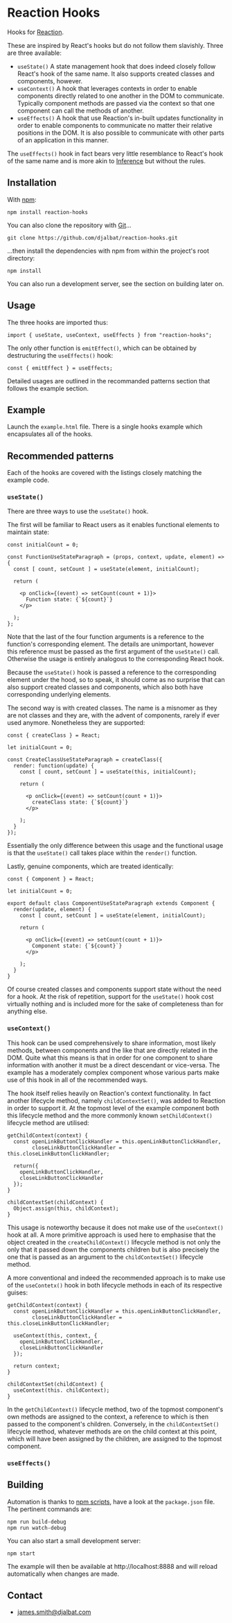 # Reaction Hooks

Hooks for [Reaction](https://github.com/djalbat/reaction).

These are inspired by React's hooks but do not follow them slavishly. Three are three available:

* `useState()` A state management hook that does indeed closely follow React's hook of the same name. It also supports created classes and components, however.
* `useContext()` A hook that leverages contexts in order to enable components directly related to one another in the DOM to communicate. Typically component methods are passed via the context so that one component can call the methods of another.
* `useEffects()` A hook that use Reaction's in-built updates functionality in order to enable components to communicate no matter their relative positions in the DOM. It is also possible to communicate with other parts of an application in this manner.

The `useEffects()` hook in fact bears very little resemblance to React's hook of the same name and is more akin to [Inference](https://github.com/djalbat/inference) but without the rules.   

## Installation

With [npm](https://www.npmjs.com/):

    npm install reaction-hooks

You can also clone the repository with [Git](https://git-scm.com/)...

    git clone https://github.com/djalbat/reaction-hooks.git

...then install the dependencies with npm from within the project's root directory:

    npm install

You can also run a development server, see the section on building later on.

## Usage

The three hooks are imported thus:

```
import { useState, useContext, useEffects } from "reaction-hooks";
```

The only other function is `emitEffect()`, which can be obtained by destructuring the `useEffects()` hook:

```
const { emitEffect } = useEffects;
```

Detailed usages are outlined in the recommanded patterns section that follows the example section.

## Example

Launch the `example.html` file. There is a single hooks example which encapsulates all of the hooks.

## Recommended patterns

Each of the hooks are covered with the listings closely matching the example code.

### `useState()`

There are three ways to use the `useState()` hook. 

The first will be familiar to React users as it enables functional elements to maintain state:

```
const initialCount = 0;

const FunctionUseStateParagraph = (props, context, update, element) => {
  const [ count, setCount ] = useState(element, initialCount);

  return (

    <p onClick={(event) => setCount(count + 1)}>
      Function state: {`${count}`}
    </p>

  );
};
```
Note that the last of the four function arguments is a reference to the function's corresponding element. The details are unimportant, however this reference must be passed as the first argument of the `useState()` call. Otherwise the usage is entirely analogous to the corresponding React hook.

Because the `useState()` hook is passed a reference to the corresponding element under the hood, so to speak, it should come as no surprise that can also support created classes and components, which also both have corresponding underlying elements.

The second way is with created classes. The name is a misnomer as they are not classes and they are, with the advent of components, rarely if ever used anymore. Nonetheless they are supported:

```
const { createClass } = React;

let initialCount = 0;

const CreateClassUseStateParagraph = createClass({
  render: function(update) {
    const [ count, setCount ] = useState(this, initialCount);

    return (

      <p onClick={(event) => setCount(count + 1)}>
        createClass state: {`${count}`}
      </p>

    );
  }
});
```

Essentially the only difference between this usage and the functional usage is that the `useState()` call takes place within the `render()` function.

Lastly, genuine components, which are treated identically:

```
const { Component } = React;

let initialCount = 0;

export default class ComponentUseStateParagraph extends Component {
  render(update, element) {
    const [ count, setCount ] = useState(element, initialCount);

    return (

      <p onClick={(event) => setCount(count + 1)}>
        Component state: {`${count}`}
      </p>

    );
  }
}
```

Of course created classes and components support state without the need for a hook. At the risk of repetition, support for the `useState()` hook cost virtually nothing and is included more for the sake of completeness than for anything else.

### `useContext()`

This hook can be used comprehensively to share information, most likely methods, between components and the like that are directly related in the DOM. Quite what this means is that in order for one component to share information with another it must be a direct descendant or vice-versa. The example has a moderately complex component whose various parts make use of this hook in all of the recommended ways. 

The hook itself relies heavily on Reaction's context functionality. In fact another lifecycle method, namely `childContextSet()`, was added to Reaction in order to support it. At the topmost level of the example component both this lifecycle method and the more commonly known `setChildContext()` lifecycle method are utilised: 

```
getChildContext(context) {
  const openLinkButtonClickHandler = this.openLinkButtonClickHandler,
        closeLinkButtonClickHandler = this.closeLinkButtonClickHandler;

  return({
    openLinkButtonClickHandler,
    closeLinkButtonClickHandler
  });
}

childContextSet(childContext) {
  Object.assign(this, childContext);
}
```

This usage is noteworthy because it does not make use of the `useContext()` hook at all. A more primitive approach is used here to emphasise that the object created in the `createChildContext()` lifecycle method is not only the only that it passed down the components children but is also precisely the one that is passed as an argument to the `childContextSet()` lifecycle method.

A more conventional and indeed the recommended approach is to make use of the `useContetx()` hook in both lifecycle methods in each of its respective guises:

```
getChildContext(context) {
  const openLinkButtonClickHandler = this.openLinkButtonClickHandler,
        closeLinkButtonClickHandler = this.closeLinkButtonClickHandler;

  useContext(this, context, {
    openLinkButtonClickHandler,
    closeLinkButtonClickHandler
  });
  
  return context;
}

childContextSet(childContext) {
  useContext(this. childContext);
}
```
In the `getChildContext()` lifecycle method, two of the topmost component's own methods are assigned to the context, a reference to which is then passed to the component's children. Conversely, in the `childContextSet()` lifecycle method, whatever methods are on the child context at this point, which will have been assigned by the children, are assigned to the topmost component.  

### `useEffects()`

## Building

Automation is thanks to [npm scripts](https://docs.npmjs.com/misc/scripts), have a look at the `package.json` file. The pertinent commands are:

    npm run build-debug
    npm run watch-debug

You can also start a small development server:

    npm start

The example will then be available at http://localhost:8888 and will reload automatically when changes are made.

## Contact

- james.smith@djalbat.com
